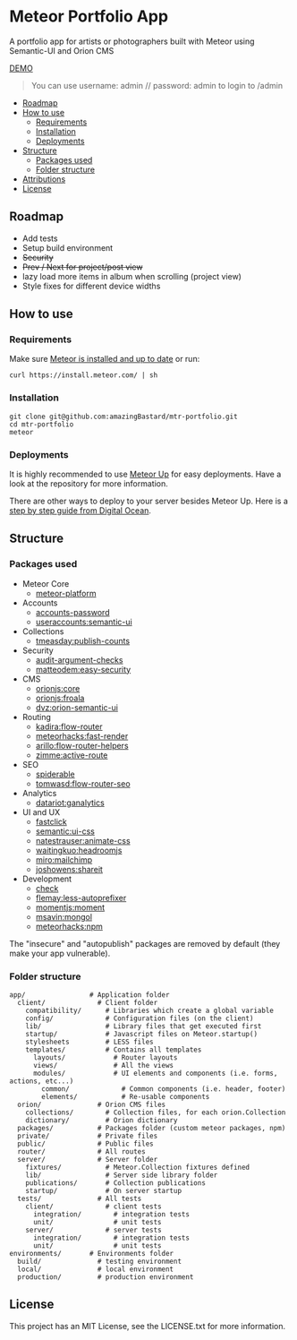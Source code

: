 # Meteor Portfolio App

A portfolio app for artists or photographers built with Meteor using Semantic-UI and Orion CMS

[DEMO](http://artfolio.meteor.com)

> You can use username: admin // password: admin to login to /admin

* [Roadmap](#roadmap)
* [How to use](#how-to-use)
  * [Requirements](#requirements)
  * [Installation](#installation)
  * [Deployments](#deployments)
* [Structure](#structure)
  * [Packages used](#packages-used)
  * [Folder structure](#folder-structure)
* [Attributions](#attributions)
* [License](#license)

## Roadmap

* Add tests
* Setup build environment
* ~~Security~~
* ~~Prev / Next for project/post view~~
* lazy load more items in album when scrolling (project view)
* Style fixes for different device widths

## How to use

### Requirements

Make sure [Meteor is installed and up to date](https://www.meteor.com/install) or run:

```
curl https://install.meteor.com/ | sh
```

### Installation

```
git clone git@github.com:amazingBastard/mtr-portfolio.git
cd mtr-portfolio
meteor
```

### Deployments

It is highly recommended to use [Meteor Up](https://github.com/arunoda/meteor-up) for easy deployments.
Have a look at the repository for more information.

There are other ways to deploy to your server besides Meteor Up. Here is a [step by step guide from Digital Ocean](http://devo.ps/blog/deploy-your-meteor-apps-on-digital-ocean-in-5-minutes/).

## Structure

### Packages used

* Meteor Core
  * [meteor-platform](http://github.com/meteor/meteor/tree/devel/packages/meteor-platform)
* Accounts
  * [accounts-password](https://github.com/meteor/meteor/tree/devel/packages/accounts-password)
  * [useraccounts:semantic-ui](https://github.com/meteor-useraccounts/semantic-ui/)
* Collections
  * [tmeasday:publish-counts](https://github.com/percolatestudio/publish-counts/)
* Security
  * [audit-argument-checks](http://github.com/meteor/meteor/tree/devel/packages/audit-argument-checks)
  * [matteodem:easy-security](https://github.com/matteodem/meteor-easy-security/)
* CMS
  * [orionjs:core](https://github.com/orionjs/orion)
  * [orionjs:froala](https://github.com/orionjs/orion)
  * [dvz:orion-semantic-ui](https://github.com/amazingBastard/orion-semantic-ui)
* Routing
  * [kadira:flow-router](https://github.com/kadirahq/flow-router)
  * [meteorhacks:fast-render](https://github.com/meteorhacks/fast-render)
  * [arillo:flow-router-helpers](https://github.com/arillo/meteor-flow-router-helpers/)
  * [zimme:active-route](https://github.com/zimme/meteor-active-route)
* SEO
  * [spiderable](http://github.com/meteor/meteor/tree/devel/packages/spiderable)
  * [tomwasd:flow-router-seo](https://github.com/tomwasd/flow-router-seo)
* Analytics
  * [datariot:ganalytics](https://github.com/datariot/meteor-ganalytics)
* UI and UX
  * [fastclick](http://github.com/meteor/meteor/tree/devel/packages/fastclick)
  * [semantic:ui-css](https://github.com/Semantic-Org/Semantic-UI-CSS)
  * [natestrauser:animate-css](http://github.com/nate-strauser/meteor-animate-css)
  * [waitingkuo:headroomjs](https://github.com/waitingkuo/meteor-headroomjs)
  * [miro:mailchimp](https://github.com/MiroHibler/meteor-mailchimp)
  * [joshowens:shareit](https://github.com/meteorclub/shareit)
* Development
  * [check](http://github.com/meteor/meteor/tree/devel/packages/check)
  * [flemay:less-autoprefixer](http://github.com/flemay/less-autoprefixer)
  * [momentjs:moment](http://github.com/moment/moment/)
  * [msavin:mongol](http://github.com/msavin/Mongol)
  * [meteorhacks:npm](https://github.com/meteorhacks/npm)

The "insecure" and "autopublish" packages are removed by default (they make your app vulnerable).

### Folder structure

```
app/                # Application folder
  client/             # Client folder
    compatibility/      # Libraries which create a global variable
    config/             # Configuration files (on the client)
    lib/                # Library files that get executed first
    startup/            # Javascript files on Meteor.startup()
    stylesheets         # LESS files
    templates/          # Contains all templates
      layouts/            # Router layouts
      views/              # All the views
      modules/            # UI elements and components (i.e. forms, actions, etc...)
        common/             # Common components (i.e. header, footer)
        elements/           # Re-usable components
  orion/              # Orion CMS files
    collections/        # Collection files, for each orion.Collection
    dictionary/         # Orion dictionary
  packages/           # Packages folder (custom meteor packages, npm)
  private/            # Private files
  public/             # Public files
  router/             # All routes
  server/             # Server folder
    fixtures/           # Meteor.Collection fixtures defined
    lib/                # Server side library folder
    publications/       # Collection publications
    startup/            # On server startup
  tests/              # All tests
    client/             # client tests
      integration/        # integration tests
      unit/               # unit tests
    server/             # server tests
      integration/        # integration tests
      unit/               # unit tests
environments/       # Environments folder
  build/              # testing environment
  local/              # local environment
  production/         # production environment

```

## License

This project has an MIT License, see the LICENSE.txt for more information.
